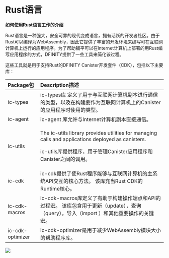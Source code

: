 # Rust语言

**如何使用Rust语言工作的介绍**

Rust语言是一种强大，安全可靠的现代变成语言，拥有活跃的开发者社区。由于Rust可以编译为WebAssembly，因此它提供了丰富的开发环境来编写可在互联网计算机上运行的应用程序。为了帮助铺平可以在Internet计算机上部署的用Rust编写应用程序的方式，DFINITY提供了一些工具来简化该过程。

这些工具就是用于支持Rust的DFINITY Canister开发套件（CDK），包括以下主要库：

<table>
  <thead>
    <tr>
      <th style="text-align:left">Package&#x5305;</th>
      <th style="text-align:left">Description&#x63CF;&#x8FF0;</th>
    </tr>
  </thead>
  <tbody>
    <tr>
      <td style="text-align:left">ic-types</td>
      <td style="text-align:left">ic-types&#x5E93; &#x5B9A;&#x4E49;&#x4E86;&#x7528;&#x4E8E;&#x4E0E;&#x4E92;&#x8054;&#x7F51;&#x8BA1;&#x7B97;&#x673A;&#x526F;&#x672C;&#x8FDB;&#x884C;&#x901A;&#x4FE1;&#x7684;&#x7C7B;&#x578B;&#xFF0C;&#x4EE5;&#x53CA;&#x5728;&#x6784;&#x5EFA;&#x8981;&#x4F5C;&#x4E3A;&#x4E92;&#x8054;&#x7F51;&#x8BA1;&#x7B97;&#x673A;&#x4E0A;&#x7684;Canister&#x7684;&#x5E94;&#x7528;&#x7A0B;&#x5E8F;&#x65F6;&#x4F7F;&#x7528;&#x7684;&#x7C7B;&#x578B;&#x3002;</td>
    </tr>
    <tr>
      <td style="text-align:left">ic-agent</td>
      <td style="text-align:left">ic-agent &#x5E93;&#x5141;&#x8BB8;&#x4E0E;Internet&#x8BA1;&#x7B97;&#x673A;&#x526F;&#x672C;&#x76F4;&#x63A5;&#x901A;&#x4FE1;&#x3002;</td>
    </tr>
    <tr>
      <td style="text-align:left">ic-utils</td>
      <td style="text-align:left">
        <p>The ic-utils library provides utilities for managing calls and applications
          deployed as canisters.</p>
        <p>ic-utils&#x5E93;&#x63D0;&#x4F9B;&#x7A0B;&#x5E8F;&#xFF0C;&#x7528;&#x4E8E;&#x7BA1;&#x7406;Canister&#x5E94;&#x7528;&#x7A0B;&#x5E8F;&#x548C;Canister&#x4E4B;&#x95F4;&#x7684;&#x8C03;&#x7528;&#x3002;</p>
      </td>
    </tr>
    <tr>
      <td style="text-align:left">ic-cdk</td>
      <td style="text-align:left">ic-cdk&#x63D0;&#x4F9B;&#x4E86;&#x4F7F;Rust&#x7A0B;&#x5E8F;&#x80FD;&#x591F;&#x4E0E;&#x4E92;&#x8054;&#x7F51;&#x8BA1;&#x7B97;&#x673A;&#x7684;&#x4E3B;&#x7CFB;&#x7EDF;API&#x4EA4;&#x4E92;&#x7684;&#x6838;&#x5FC3;&#x65B9;&#x6CD5;&#x3002;
        &#x8BE5;&#x5E93;&#x5145;&#x5F53;Rust CDK&#x7684;Runtime&#x6838;&#x5FC3;&#x3002;</td>
    </tr>
    <tr>
      <td style="text-align:left">ic-cdk-macros</td>
      <td style="text-align:left">ic-cdk-macros&#x5E93;&#x5B9A;&#x4E49;&#x4E86;&#x6709;&#x52A9;&#x4E8E;&#x6784;&#x5EFA;&#x64CD;&#x4F5C;&#x7AEF;&#x70B9;&#x548C;API&#x7684;&#x8FC7;&#x7A0B;&#x5B8F;&#x3002;
        &#x8BE5;&#x5E93;&#x5305;&#x542B;&#x7528;&#x4E8E;&#x66F4;&#x65B0;&#xFF08;update&#xFF09;&#xFF0C;&#x67E5;&#x8BE2;&#xFF08;query&#xFF09;&#xFF0C;&#x5BFC;&#x5165;&#xFF08;import
        &#xFF09;&#x548C;&#x5176;&#x4ED6;&#x91CD;&#x8981;&#x64CD;&#x4F5C;&#x7684;&#x5173;&#x952E;&#x5B8F;&#x3002;</td>
    </tr>
    <tr>
      <td style="text-align:left">ic-cdk-optimizer</td>
      <td style="text-align:left">ic-cdk-optimizer&#x662F;&#x7528;&#x4E8E;&#x51CF;&#x5C11;WebAssembly&#x6A21;&#x5757;&#x5927;&#x5C0F;&#x7684;&#x5E2E;&#x52A9;&#x7A0B;&#x5E8F;&#x5E93;&#x3002;</td>
    </tr>
  </tbody>
</table>

![](https://uploader.shimo.im/f/FX9xtDHEueSiKyi8.png!thumbnail)

